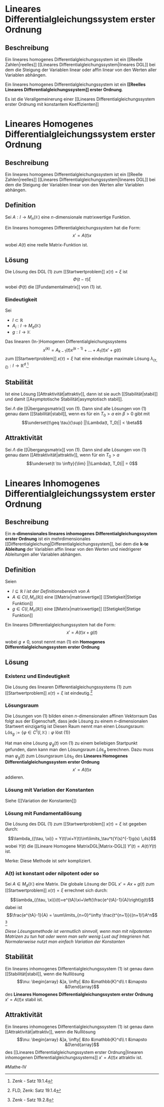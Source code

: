 # Lineares Differentialgleichungssystem erster Ordnung
## Beschreibung
Ein lineares homogenes Differentialgleichungssystem ist ein [[Reelle Zahlen|reelles]] [[Lineares Differentialgleichungssystem|lineares DGL]]  bei dem die Steigung der Variablen linear oder affin linear von den Werten aller Variablen abhängen.

Ein lineares homogenes Differentialgleichungssystem ist ein **[[Reelles Lineares Differentialgleichungssystem]] erster Ordnung**.

Es ist die Verallgemeinerung einer [[Lineares Differentialgleichungssystem erster Ordnung mit konstantem Koeffizienten]]

# Lineares Homogenes Differentialgleichungssystem erster Ordnung
## Beschreibung

Ein lineares homogenes Differentialgleichungssystem ist ein [[Reelle Zahlen|reelles]] [[Lineares Differentialgleichungssystem|lineares DGL]]  bei dem die Steigung der Variablen linear von den Werten aller Variablen abhängen.


## Definition
Sei $A: I \to M_n(\mathbb{K})$ eine $n$-dimensionale matrixwertige Funktion.

Ein lineares homogenes Differentialgleichungssystem hat die Form:
$$x' = A(t)x \tag{1}$$

wobei $A(t)$ eine reelle Matrix-Funktion ist.

## Lösung

Die Lösung des DGL $(1)$ zum [[Startwertproblem]] $x(\tau)=\xi$ ist
$$\Phi(t-\tau)\xi$$ wobei $\Phi(t)$ die [[Fundamentalmatrix]] von $(1)$ ist.

### Eindeutigkeit
Sei
- $I\subset \mathbb{R}$
- $A_i: I \to M_d(\mathbb{K})$
- $g: I \to \mathbb{K}$
 
Das linearen (In-)Homogenen Differentialgleichungssystems $$x^{(k)} = A_{k-1}(t)x^{(k-1)} + ... + A_1(t)x' + g(t)$$ zum [[Startwertproblem]] $x(\tau) = \xi$ hat eine eindeutige maximale Lösung $\lambda_{(\tau, \xi)}: I \to \mathbb{R}^d$.[^3]


## Stabilität
Ist eine Lösung [[Attraktivität|attraktiv]], dann ist sie auch [[Stabilität|stabil]] und damit [[Asymptotische Stabilität|asymptotisch stabil]].

Sei $\Lambda$ die [[Übergangsmatrix]] von $(1)$.
Dann sind alle Lösungen von $(1)$ genau dann [[Stabilität|stabil]], wenn es für ein $T_0 > a$ ein $\beta > 0$ gibt mit
$$\underset{t\geq \tau}{\sup} ||\Lambda(t, T_0)|| < \beta$$

## Attraktivität
Sei $\Lambda$ die [[Übergangsmatrix]] von $(1)$.
Dann sind alle Lösungen von $(1)$ genau dann [[Attraktivität|attraktiv]], wenn für ein $T_0 > a$ 
$$\underset{t \to \infty}{\lim} ||\Lambda(t, T_0)|| = 0$$


# Lineares Inhomogenes Differentialgleichungssystem erster Ordnung
## Beschreibung
Ein **n-dimensionales lineares inhomogenes Differentialgleichungssystem erster Ordnung** ist ein mehrdimensionales [[Differentialgleichung|Differentialgleichungssystem]], bei dem die **k-te Ableitung** der Variablen affin linear von den Werten und niedrigerer Ableitungen aller Variablen abhängen.

## Definition
Seien
- $I \subseteq \mathbb{R}$
*$I$ ist der Definitionsbereich von $A$*
- $A\in C(I, M_n(\mathbb{R}))$ eine [[Matrix|matrixwertige]] [[Stetigkeit|Stetige Funktion]]
- $g\in C(I, M_n(\mathbb{R}))$ eine [[Matrix|matrixwertige]] [[Stetigkeit|Stetige Funktion]]

Ein lineares Differentialgleichungssystem hat die Form:
$$x' = A(t)x + g(t) \tag{1}$$

wobei $g \neq 0$, sonst nennt man $(1)$ ein **Homogenes Differentialgleichungssystem erster Ordnung**

## Lösung
### Existenz und Eindeutigkeit
Die Lösung des linearen Differentialgleichungssystems $(1)$ zum [[Startwertproblem]] $x(\tau) = \xi$ ist eindeutig.[^1]
### Lösungsraum

Die Lösungen von $(1)$ bilden einen $n$-dimensionalen affinen Vektorraum
Das folgt aus der Eigenschaft, dass jede Lösung zu einem $n$-dimensionalen Startwert einzigartig ist
Diesen Raum nennt man einen Lösungsraum: $\text{Lös}_g	:= \{\varphi\in C^1(I, \mathbb{K}): \varphi \text{ löst } (1)\}$

Hat man eine Lösung $\varphi_g(t)$ von $(1)$ zu einem beliebigen Startpunkt gefunden, dann kann man den Lösungsraum $Lös_g$ berechnen. 
Dazu muss man $\varphi_g(t)$ zum Lösungsraum $\text{Lös}_0$ des **Lineares Homogenes Differentialgleichungssystem erster Ordnung** $$x' = A(t)x$$ addieren.

### Lösung mit Variation der Konstanten
Siehe ([[Variation der Konstanten]])


### Lösung mit Fundamentallösung
Die Lösung des DGL $(1)$ zum [[Startwertproblem]] $x(\tau)=\xi$ ist gegeben durch:

$$\lambda_{(\tau, \xi)} = Y(t)\xi+Y(t)\int\limits_\tau^t{Y(s)^{-1}g(s) \,ds}$$wobei $Y(t)$ die [[Lineare Homogene MatrixDGL|Matrix-DGL]] $Y'(t) = A(t)Y(t)$ ist.

Merke: Diese Methode ist sehr kompliziert.

### A(t) ist konstant oder nilpotent oder so
Sei $A\in M_d(\mathbb{K})$ eine Matrix. Die globale Lösung der DGL $x' = Ax + g(t)$ zum  [[Startwertproblem]] $x(\tau) = \xi$ errechnet sich durch:

$$\lambda_{(\tau, \xi)}(t)=e^{tA}\xi+\left(\frac{e^{tA}-1}{A}\right)g(t)$$ dabei ist $$\frac{e^{tA}-1}{A} = \sum\limits_{n=0}^\infty \frac{t^{n+1}}{(n+1)!}A^n$$[^4]

*Diese Lösungsmethode ist vermutlich sinnvoll, wenn man mit nilpotenten Matrizen zu tun hat oder wenn man sehr wenig Lust auf Integrieren hat. Normalerweise nutzt man einfach Variation der Konstanten*

## Stabilität
Ein lineares inhomogenes Differentialgleichungssystem $(1)$ ist genau dann [[Stabilität|stabil]], wenn die Nulllösung $$\nu: \begin{array} &]a, \infty[ &\to &\mathbb{K}^d\\
t &\mapsto &0\end{array}$$ des **Lineares Homogenes Differentialgleichungssystem erster Ordnung** $x' = A(t)x$ stabil ist.

## Attraktivität
Ein lineares inhomogenes Differentialgleichungssystem $(1)$ ist genau dann [[Attraktivität|attraktiv]], wenn die Nulllösung $$\nu: \begin{array} &]a, \infty[ &\to &\mathbb{K}^d\\
t &\mapsto &0\end{array}$$ des [[Lineares Differentialgleichungssystem erster Ordnung|linearen inhomogenen Differentialgleichungssystems]] $x' = A(t)x$ attraktiv ist.

#Mathe-IV

[^1]: FLD, Zenk: Satz 19.1.4
[^2]: FLD, Zenk: Satz 19.1.5 
[^3]: Zenk - Satz 19.1.4
[^4]: Zenk - Satz 19.2.8
[^5]: Zenk - Satz 19.4.6